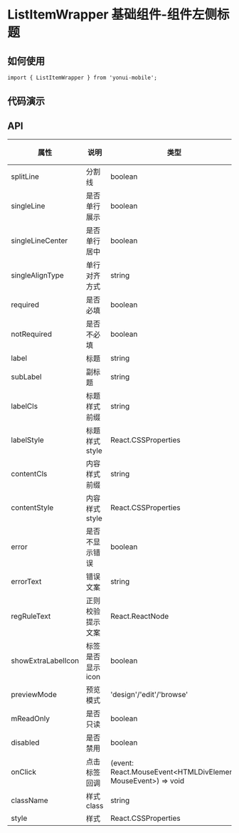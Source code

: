 # ListItemWrapper 基础组件-组件左侧标题
## 如何使用

```
import { ListItemWrapper } from 'yonui-mobile';

```

## 代码演示


## API

属性 | 说明 | 类型 | 默认值 | 必选
----|-----|------|------|------
splitLine | 分割线 | boolean | false | false
singleLine | 是否单行展示 | boolean | false | false
singleLineCenter | 是否单行居中 | boolean | false | false
singleAlignType | 单行对齐方式 | string | 无 | false
required | 是否必填 | boolean | false | false
notRequired | 是否不必填 | boolean | true | false
label | 标题 | string | '' | false
subLabel | 副标题 | string | '' | false
labelCls | 标题样式前缀 | string | 无 | false
labelStyle | 标题样式style | React.CSSProperties | 无 | false
contentCls | 内容样式前缀 | string | 无 | false
contentStyle | 内容样式style | React.CSSProperties | 无 | false
error | 是否不显示错误 | boolean | false | false
errorText | 错误文案 | string | 无 | false
regRuleText | 正则校验提示文案 | React.ReactNode | 无 | false
showExtraLabelIcon | 标签是否显示icon | boolean | false | false
previewMode | 预览模式 | 'design'/'edit'/'browse' | 无 | false
mReadOnly | 是否只读 | boolean | false | false
disabled | 是否禁用 | boolean | false | false
onClick | 点击标签回调 | (event: React.MouseEvent<HTMLDivElement, MouseEvent>) => void | 无 | false
className| 样式class | string | 无 | false
style | 样式 | React.CSSProperties | 无 | false
